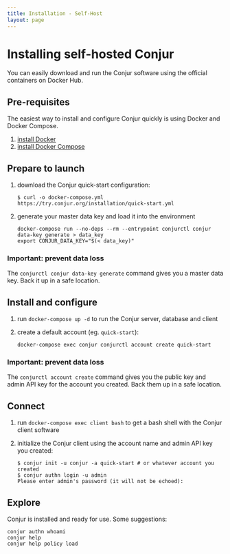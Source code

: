```yaml
---
title: Installation - Self-Host
layout: page
---
```


# Installing self-hosted Conjur

You can easily download and run the Conjur software using the official
containers on Docker Hub.

## Pre-requisites

The easiest way to install and configure Conjur quickly is using Docker and
Docker Compose.

1. [install Docker][get-docker]
1. [install Docker Compose][get-docker-compose]

## Prepare to launch

1. download the Conjur quick-start configuration:

   ```sh-session
   $ curl -o docker-compose.yml https://try.conjur.org/installation/quick-start.yml
   ```

1. generate your master data key and load it into the environment

   ```shell
   docker-compose run --no-deps --rm --entrypoint conjurctl conjur data-key generate > data_key
   export CONJUR_DATA_KEY="$(< data_key)"
   ```

### Important: prevent data loss
The `conjurctl conjur data-key generate` command gives you a master data key.
Back it up in a safe location.

## Install and configure

1. run `docker-compose up -d` to run the Conjur server, database and client
1. create a default account (eg. `quick-start`):

   ```shell
   docker-compose exec conjur conjurctl account create quick-start
   ```

### Important: prevent data loss
The `conjurctl account create` command gives you the public key and admin API
key for the account you created. Back them up in a safe location.

## Connect

1. run `docker-compose exec client bash` to get a bash shell with the Conjur
   client software
1. initialize the Conjur client using the account name and admin API key you
   created:

   ```sh-session
   $ conjur init -u conjur -a quick-start # or whatever account you created
   $ conjur authn login -u admin
   Please enter admin's password (it will not be echoed):
   ```

## Explore

Conjur is installed and ready for use. Some suggestions:

```shell
conjur authn whoami
conjur help
conjur help policy load
```

[get-docker]: https://docs.docker.com/engine/installation
[get-docker-compose]: https://docs.docker.com/compose/install
